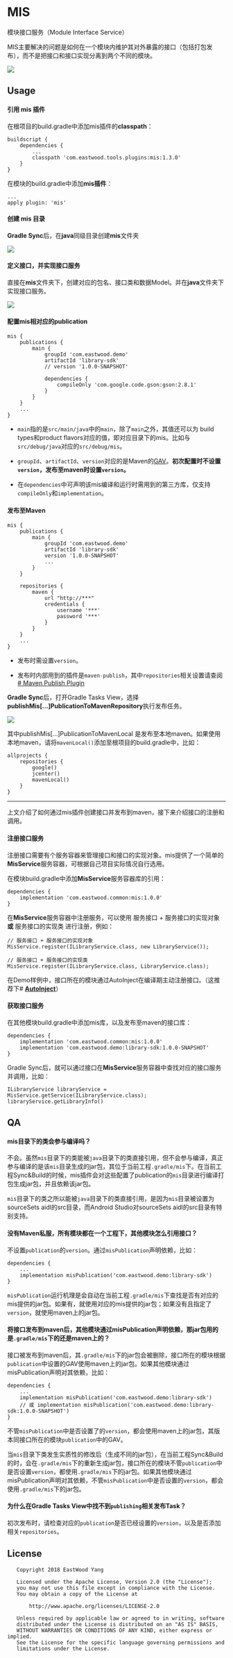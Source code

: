# MIS
模块接口服务（Module Interface Service）

MIS主要解决的问题是如何在一个模块内维护其对外暴露的接口（包括打包发布），而不是把接口和接口实现分离到两个不同的模块。

<img src='https://github.com/EastWoodYang/Mis/blob/master/picture/1.png'/>

## Usage

#### 引用 mis 插件

在根项目的build.gradle中添加mis插件的**classpath**：
```
buildscript {
    dependencies {
        ...
        classpath 'com.eastwood.tools.plugins:mis:1.3.0'
    }
}
```

在模块的build.gradle中添加**mis插件**：
```
...
apply plugin: 'mis'
```

#### 创建 mis 目录

**Gradle Sync**后，在**java**同级目录创建**mis**文件夹

<img src='https://github.com/EastWoodYang/Mis/blob/master/picture/2.png'/>

#### 定义接口，并实现接口服务

直接在**mis**文件夹下，创建对应的包名、接口类和数据Model。并在**java**文件夹下实现接口服务。

<img src='https://github.com/EastWoodYang/Mis/blob/master/picture/1.png'/>

#### 配置mis相对应的publication
```
mis {
    publications {
        main {
            groupId 'com.eastwood.demo'
            artifactId 'library-sdk'
            // version '1.0.0-SNAPSHOT'

            dependencies {
                compileOnly 'com.google.code.gson:gson:2.8.1'
            }
        }
    }
    ...
}
```

* `main`指的是`src/main/java`中的`main`，除了`main`之外，其值还可以为 build types和product flavors对应的值，即对应目录下的mis。比如与`src/debug/java`对应的`src/debug/mis`。

* `groupId`、`artifactId`、`version`对应的是Maven的[GAV](https://maven.apache.org/guides/mini/guide-naming-conventions.html)。**初次配置时不设置`version`，发布至maven时设置`version`。**

* 在`dependencies`中可声明该mis编译和运行时需用到的第三方库，仅支持`compileOnly`和`implementation`。

####  发布至Maven
```
mis {
    publications {
        main {
            groupId 'com.eastwood.demo'
            artifactId 'library-sdk'
			version '1.0.0-SNAPSHOT'
            ...
        }
    }

    repositories {
        maven {
            url "http://***"
            credentials {
                username '***'
                password '***'
            }
        }
    }
    ...
}
```
* 发布时需设置`version`。

* 发布时内部用到的插件是`maven-publish`，其中`repositories`相关设置请查阅[# Maven Publish Plugin](https://docs.gradle.org/current/userguide/publishing_maven.html#publishing_maven:repositories)

**Gradle Sync**后，打开Gradle Tasks View，选择**publishMis[...]PublicationToMavenRepository**执行发布任务。

<img src='https://github.com/EastWoodYang/Mis/blob/master/picture/3.png'/>

其中publishMis[...]PublicationToMavenLocal 是发布至本地maven。如果使用本地maven，请将`mavenLocal()`添加至根项目的build.gradle中，比如：
```
allprojects {
    repositories {
        google()
        jcenter()
        mavenLocal()
    }
}
```

***
上文介绍了如何通过mis插件创建接口并发布到maven，接下来介绍接口的注册和调用。

####  注册接口服务
注册接口需要有个服务容器来管理接口和接口的实现对象。mis提供了一个简单的**MisService**服务容器，可根据自己项目实际情况自行选用。

在模块build.gradle中添加**MisService**服务容器库的引用：
```
dependencies {
    implementation 'com.eastwood.common:mis:1.0.0'
}
```

在**MisService**服务容器中注册服务，可以使用 服务接口 + 服务接口的实现对象 **或** 服务接口的实现类 进行注册，例如：
```
// 服务接口 + 服务接口的实现对象
MisService.register(ILibraryService.class, new LibraryService());

// 服务接口 + 服务接口的实现类
MisService.register(ILibraryService.class, LibraryService.class);
```

在Demo样例中，接口所在的模块通过AutoInject在编译期主动注册接口。（这推荐下# **[AutoInject](https://github.com/EastWoodYang/AutoInject)**）

#### 获取接口服务

在其他模块build.gradle中添加mis库，以及发布至maven的接口库：

```
dependencies {
    implementation 'com.eastwood.common:mis:1.0.0'
    implementation 'com.eastwood.demo:library-sdk:1.0.0-SNAPSHOT'
}
```

Gradle Sync后，就可以通过接口在**MisService**服务容器中查找对应的接口服务并调用，比如：
```
ILibraryService libraryService = MisService.getService(ILibraryService.class);
libraryService.getLibraryInfo()
```

## QA
#### mis目录下的类会参与编译吗？
不会。虽然`mis`目录下的类能被`java`目录下的类直接引用，但不会参与编译，真正参与编译的是该`mis`目录生成的jar包，其位于当前工程`.gradle/mis`下。在当前工程Sync&Build的时候，mis插件会对这些配置了publication的`mis`目录进行编译打包生成jar包，并且依赖该jar包。

`mis`目录下的类之所以能被`java`目录下的类直接引用，是因为`mis`目录被设置为sourceSets aidl的src目录，而Android Studio对sourceSets aidl的src目录有特别支持。

#### 没有Maven私服，所有模块都在一个工程下，其他模块怎么引用接口？
不设置`publication`的`version`。通过`misPublication`声明依赖，比如：
```
dependencies {
    ...
    implementation misPublication('com.eastwood.demo:library-sdk')
}
```
`misPublication`运行机理是会自动在当前工程`.gradle/mis`下查找是否有对应的mis提供的jar包。如果有，就使用对应的mis提供的jar包；如果没有且指定了`version`，就使用maven上的jar包。

#### 将接口发布到maven后，其他模块通过misPublication声明依赖，那jar包用的是`.gradle/mis`下的还是maven上的？
接口被发布到maven后，其`.gradle/mis`下的jar包会被删除，接口所在的模块根据`publication`中设置的GAV使用maven上的jar包。如果其他模块通过misPublication声明对其依赖，比如：
```
dependencies {
    ...
    implementation misPublication('com.eastwood.demo:library-sdk')
    // 或 implementation misPublication('com.eastwood.demo:library-sdk:1.0.0-SNAPSHOT')
}
```
不管`misPublication`中是否设置了的`version`，都会使用maven上的jar包，其版本同接口所在的模块`publication`中的GAV。

当`mis`目录下类发生实质性的修改后（生成不同的jar包），在当前工程Sync&Build的时，会在`.gradle/mis`下的重新生成jar包，接口所在的模块不管`publication`中是否设置`version`，都使用`.gradle/mis`下的jar包。如果其他模块通过misPublication声明对其依赖，不管`misPublication`中是否设置的`version`，都会使用`.gradle/mis`下的jar包。

#### 为什么在Gradle Tasks View中找不到`publishing`相关发布Task？
初次发布时，请检查对应的`publication`是否已经设置的`version`，以及是否添加相关`repositories`。

## License

```
   Copyright 2018 EastWood Yang

   Licensed under the Apache License, Version 2.0 (the "License");
   you may not use this file except in compliance with the License.
   You may obtain a copy of the License at

       http://www.apache.org/licenses/LICENSE-2.0

   Unless required by applicable law or agreed to in writing, software
   distributed under the License is distributed on an "AS IS" BASIS,
   WITHOUT WARRANTIES OR CONDITIONS OF ANY KIND, either express or implied.
   See the License for the specific language governing permissions and
   limitations under the License.
```
